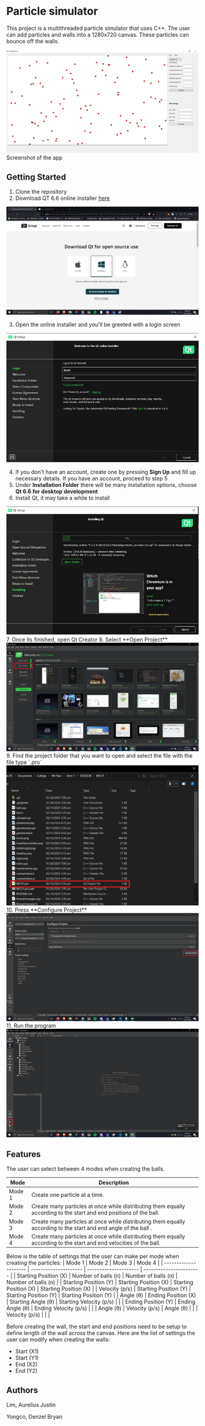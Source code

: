 # Particle simulator

This project is a multithreaded particle simulator that uses C++. The user can add particles and walls into a 1280x720 canvas. These particles can bounce off the walls.

<img src="img/sample.png">
Screenshot of the app


## Getting Started
1. Clone the repository
2. Download QT 6.6 online installer [here](https://www.qt.io/download-qt-installer-oss)
<img src="img/download.png">

3. Open the online installer and you'll be greeted with a login screen
<img src="img/login.png">

4. If you don't have an account, create one by pressing **Sign Up** and fill up necessary details. If you have an account, proceed to step 5
5. Under **Installation Folder** there will be many installation options, choose **Qt 6.6 for desktop development**
6. Install Qt, it may take a while to install
<img src="img/installingqt.png">
7. Once its finished, open Qt Creator
8. Select **Open Project**
<img src="img/home.png">
9. Find the project folder that you want to open and select the file with the file type `.pro`
<img src="img/openproject.png">
10. Press **Configure Project**
<img src="img/configureproj.png">
11. Run the program
<img src="img/runproj.png">


## Features
The user can select between 4 modes when creating the balls. 

| Mode   | Description                                                                                                 |
| ------ | ----------------------------------------------------------------------------------------------------------- |
| Mode 1 | Create one particle at a time.                                                                              |
| Mode 2 | Create many particles at once while distributing them equally according to the start and end positions of the ball.  |
| Mode 3 | Create many particles at once while distributing them equally according to the start and end angle of the ball .     |
| Mode 4 | Create many particles at once while distributing them equally according to the start and end velocities of the ball. |

Below is the table of settings that the user can make per mode when creating the particles:
| Mode 1                | Mode 2                | Mode 3                | Mode 4                  |
| --------------------- | --------------------- | --------------------- | ----------------------- |
| Starting Position (X) | Number of balls (n)   | Number of balls (n)   | Number of balls (n)     |
| Starting Position (Y) | Starting Position (X) | Starting Position (X) | Starting Position (X)   |
| Velocity (p/s)        | Starting Position (Y) | Starting Position (Y) | Starting Position (Y)   |
| Angle (θ)             | Ending Position (X)   | Starting Angle (θ)    | Starting Velocity (p/s) |
|                       | Ending Position (Y)   | Ending Angle (θ)      | Ending Velocity (p/s)   |
|                       | Angle (θ)             | Velocity (p/s)        | Angle (θ)               |
|                       | Velocity (p/s)        |                       |                         |

Before creating the wall, the start and end positions need to be setup to define length of the wall across the canvas. Here are the list of settings the user can modify when creating the walls:

- Start (X1)
- Start (Y1)
- End (X2)
- End (Y2)

## Authors
Lim, Aurelius Justin

Yongco, Denzel Bryan
